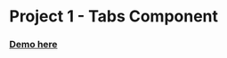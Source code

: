 # Project 1 - Tabs Component
### [Demo here](https://sbchittenden.github.io/MD-Intro-to-RWD-projects/rwd-tab-component/)
